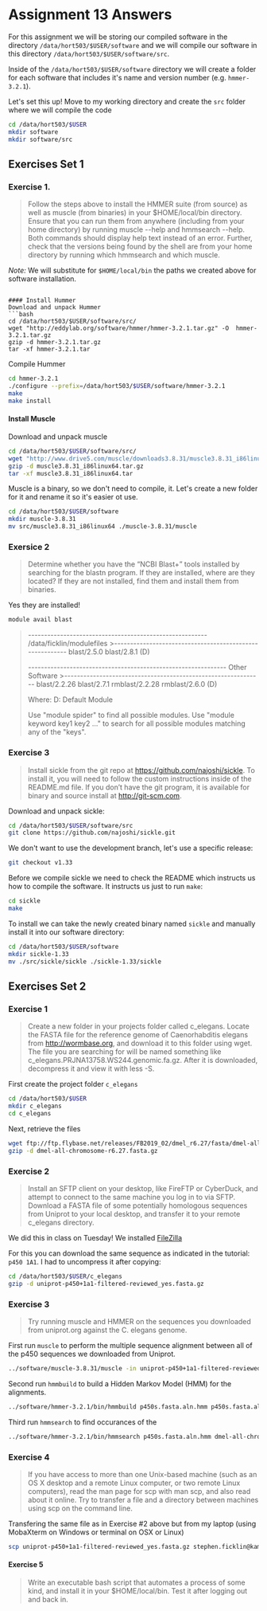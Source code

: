 # Assignment 13 Answers

For this assignment we will be storing our compiled software in the directory `/data/hort503/$USER/software` and we will compile our software in this directory `/data/hort503/$USER/software/src`.

Inside of the `/data/hort503/$USER/software` directory we will create a folder for each software that includes it's name and version number (e.g. `hmmer-3.2.1`).

Let's set this up!  Move to my working directory and create the `src` folder where we will compile the code
```bash
cd /data/hort503/$USER
mkdir software
mkdir software/src
```

## Exercises Set 1
### Exercise 1.

> Follow the steps above to install the HMMER suite (from source) as well as muscle (from binaries) in your $HOME/local/bin directory. Ensure that you can run them from anywhere (including from your home directory) by running muscle --help and hmmsearch --help. Both commands should display help text instead of an error. Further, check that the versions being found by the shell are from your home directory by running which hmmsearch and which muscle.

*Note:* We will substitute for  `$HOME/local/bin` the paths we created above for software installation.


```

#### Install Hummer
Download and unpack Hummer
```bash
cd /data/hort503/$USER/software/src/
wget "http://eddylab.org/software/hmmer/hmmer-3.2.1.tar.gz" -O  hmmer-3.2.1.tar.gz
gzip -d hmmer-3.2.1.tar.gz
tar -xf hmmer-3.2.1.tar
```

Compile Hummer
```bash
cd hmmer-3.2.1
./configure --prefix=/data/hort503/$USER/software/hmmer-3.2.1
make
make install
```

#### Install Muscle

Download and unpack muscle
```bash
cd /data/hort503/$USER/software/src/
wget "http://www.drive5.com/muscle/downloads3.8.31/muscle3.8.31_i86linux64.tar.gz"
gzip -d muscle3.8.31_i86linux64.tar.gz
tar -xf muscle3.8.31_i86linux64.tar
```

Muscle is a binary, so we don't need to compile, it. Let's create a new folder for it and rename it so it's easier ot use.
```bash
cd /data/hort503/$USER/software
mkdir muscle-3.8.31
mv src/muscle3.8.31_i86linux64 ./muscle-3.8.31/muscle
```

### Exersice 2
> Determine whether you have the “NCBI Blast+” tools installed by searching for the blastn program. If they are installed, where are they located? If they are not installed, find them and install them from binaries.

Yes they are installed!
```bash
module avail blast
```
>-------------------------------------------------------- /data/ficklin/modulefiles >---------------------------------------------------------
>   blast/2.5.0    blast/2.8.1 (D)
>
>-------------------------------------------------------------- Other Software >--------------------------------------------------------------
>   blast/2.2.26    blast/2.7.1    rmblast/2.2.28    rmblast/2.6.0 (D)
>
>  Where:
>   D:  Default Module
>
>Use "module spider" to find all possible modules.
>Use "module keyword key1 key2 ..." to search for all possible modules matching any of the "keys".

### Exercise 3
> Install sickle from the git repo at https://github.com/najoshi/sickle. To install it, you will need to follow the custom instructions inside of the README.md file. If you don’t have the git program, it is available for binary and source install at http://git-scm.com.

Download and unpack sickle:
```bash
cd /data/hort503/$USER/software/src
git clone https://github.com/najoshi/sickle.git
```
We don't want to use the development branch, let's use a specific release:

```bash
git checkout v1.33
```

Before we compile sickle we need to check the README which instructs us how to compile the software. It instructs us just to run `make`:

```bash
cd sickle
make
```

To install we can take the newly created binary named `sickle` and manually install it into our software directory:
```bash
cd /data/hort503/$USER/software
mkdir sickle-1.33
mv ./src/sickle/sickle ./sickle-1.33/sickle
```


## Exercises Set 2
### Exercise 1
> Create a new folder in your projects folder called c_elegans. Locate the FASTA file for the reference genome of Caenorhabditis elegans from http://wormbase.org, and download it to this folder using wget. The file you are searching for will be named something like c_elegans.PRJNA13758.WS244.genomic.fa.gz. After it is downloaded, decompress it and view it with less -S.

First create the project folder `c_elegans`
```bash
cd /data/hort503/$USER
mkdir c_elegans
cd c_elegans
```

Next, retrieve the files
```bash
wget ftp://ftp.flybase.net/releases/FB2019_02/dmel_r6.27/fasta/dmel-all-chromosome-r6.27.fasta.gz
gzip -d dmel-all-chromosome-r6.27.fasta.gz
```

### Exercise 2
> Install an SFTP client on your desktop, like FireFTP or CyberDuck, and attempt to connect to the same machine you log in to via SFTP. Download a FASTA file of some potentially homologous sequences from Uniprot to your local desktop, and transfer it to your remote c_elegans directory.

We did this in class on Tuesday! We installed [FileZilla](https://filezilla-project.org/)

For this you can download the same sequence as indicated in the tutorial:  `p450 1A1`.  I had to uncompress it after copying:

```bash
cd /data/hort503/$USER/c_elegans
gzip -d uniprot-p450+1a1-filtered-reviewed_yes.fasta.gz
```

### Exercise 3
> Try running muscle and HMMER on the sequences you downloaded from uniprot.org against the C. elegans genome.

First run `muscle` to perform the multiple sequence alignment between all of the p450 sequences we downloaded from Uniprot.
```bash
../software/muscle-3.8.31/muscle -in uniprot-p450+1a1-filtered-reviewed_yes.fasta -out p450s.fasta.aln
```

Second run `hmmbuild` to build a Hidden Markov Model (HMM) for the alignments.
```bash
../software/hmmer-3.2.1/bin/hmmbuild p450s.fasta.aln.hmm p450s.fasta.aln
```

Third run `hmmsearch` to find occurances of the
```bash
../software/hmmer-3.2.1/bin/hmmsearch p450s.fasta.aln.hmm dmel-all-chromosome-r6.27.fasta
```

### Exercise 4
> If you have access to more than one Unix-based machine (such as an OS X desktop and a remote Linux computer, or two remote Linux computers), read the man page for scp with man scp, and also read about it online. Try to transfer a file and a directory between machines using scp on the command line.

Transfering the same file as in Exercise #2 above but from my laptop (using MobaXterm on Windows or terminal on OSX or Linux)
```bash
scp uniprot-p450+1a1-filtered-reviewed_yes.fasta.gz stephen.ficklin@kamiak.wsu.edu:/data/hort503/stephen.ficklin/c_elegans

```

#### Exercise 5
> Write an executable bash script that automates a process of some kind, and install it in your $HOME/local/bin. Test it after logging out and back in.
